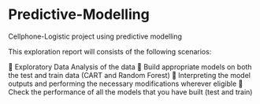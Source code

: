# Predictive-Modelling
Cellphone-Logistic project using predictive modelling

This exploration report will consists of the following scenarios:

 Exploratory Data Analysis of the data  Build appropriate models on both the test and train data (CART and Random Forest)  Interpreting the model outputs and performing the necessary modifications wherever eligible  Check the performance of all the models that you have built (test and train)
